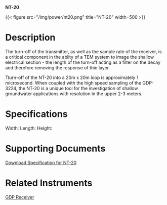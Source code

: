 **NT-20**

{{< figure src="/img/power/nt20.png" title="NT-20" width=500 >}}

# Description

The turn-off of the transmitter, as well as the sample rate of the receiver, is a critical component in the ablity of a TEM system to image the shallow electrical section - the length of the turn-off acting as a filter on the decay and therefore removing the response of thin layer.

Tturn-off of the NT-20 into a 20m x 20m loop is approximately 1 microsecond. When coupled with the high speed sampling of the GDP-3224, the NT-20 is a unique tool for the investigation of shallow groundwater applications with resolution in the upper 2-3 meters.

# Specifications

Width:
Length:
Height:

# Supporting Documents

[Download Specification for NT-20](/documents/nt20.pdf)

# Related Instruments

[GDP Receiver](/gdp3224/)
